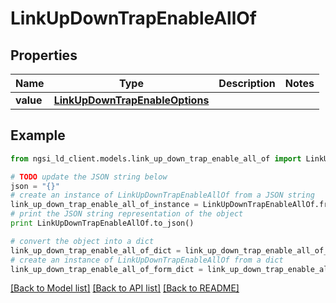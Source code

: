 # LinkUpDownTrapEnableAllOf


## Properties
Name | Type | Description | Notes
------------ | ------------- | ------------- | -------------
**value** | [**LinkUpDownTrapEnableOptions**](LinkUpDownTrapEnableOptions.md) |  | 

## Example

```python
from ngsi_ld_client.models.link_up_down_trap_enable_all_of import LinkUpDownTrapEnableAllOf

# TODO update the JSON string below
json = "{}"
# create an instance of LinkUpDownTrapEnableAllOf from a JSON string
link_up_down_trap_enable_all_of_instance = LinkUpDownTrapEnableAllOf.from_json(json)
# print the JSON string representation of the object
print LinkUpDownTrapEnableAllOf.to_json()

# convert the object into a dict
link_up_down_trap_enable_all_of_dict = link_up_down_trap_enable_all_of_instance.to_dict()
# create an instance of LinkUpDownTrapEnableAllOf from a dict
link_up_down_trap_enable_all_of_form_dict = link_up_down_trap_enable_all_of.from_dict(link_up_down_trap_enable_all_of_dict)
```
[[Back to Model list]](../README.md#documentation-for-models) [[Back to API list]](../README.md#documentation-for-api-endpoints) [[Back to README]](../README.md)


